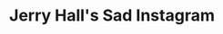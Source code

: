 ---
collection_archive: false
collection_awards: []
collection_category:
  - Lifestyle
  - Conceptual
  - Humor
  - Portraits
  - Color
collection_content: 
collection_cover: https://d1sf55qlb7p6hz.cloudfront.net/jerry-2.jpg
collection_description: >-
  A new personal project that comments on the perception of power and social
  media by juxtaposing notable famous people from the past.
collection_description_alignment: center
collection_exhibition: []
collection_filter: 
collection_hidden: true
collection_meta: Preview of a Work in Progress
collection_press: []
collection_preview:
  - https://d1sf55qlb7p6hz.cloudfront.net/jerry-cover-1.jpg
  - https://d1sf55qlb7p6hz.cloudfront.net/jerry-cover-2.jpg
  - https://d1sf55qlb7p6hz.cloudfront.net/jerry-cover-3.jpg
  - https://d1sf55qlb7p6hz.cloudfront.net/jerry-cover-4.jpg
cover_image: 
date: 
hide_footer: true
layout: blocks
logo: 
navigation_theme: white
slug: Jerry-Halls-Sad-Instagram
theme_color: E9DED1
theme_color_all_works: FFBF6A
title: Jerry Hall's Sad Instagram
collection_blocks:
  - _bookshop_name: collections/media-row-start
    row_alignment: between
  - _bookshop_name: collections/media-element 
    color: F3E3E3
    image: https://d1sf55qlb7p6hz.cloudfront.net/jerry-1.jpg
    margin_left: 5
    margin_right: 0
    margin_y: 100
    width: 30
  - _bookshop_name: collections/media-element 
    color: F9EBB7
    image: https://d1sf55qlb7p6hz.cloudfront.net/jerry-2.jpg
    margin_left: 5
    margin_right: 5
    margin_y: 500
    width: 50
  - _bookshop_name: collections/media-row
    row_alignment: between
  - _bookshop_name: collections/media-element 
    color: F6E2CF
    image: https://d1sf55qlb7p6hz.cloudfront.net/jerry-5.jpg
    margin_left: 10
    margin_right: 0
    margin_y: 200
    width: 40
  - _bookshop_name: collections/media-element 
    color: E5F3F2
    image: https://d1sf55qlb7p6hz.cloudfront.net/jerry-6.jpg
    margin_left: 0
    margin_right: 15
    margin_y: 500
    width: 30
  - _bookshop_name: collections/media-row
    row_alignment: between
  - _bookshop_name: collections/media-element 
    color: FADCC1
    image: https://d1sf55qlb7p6hz.cloudfront.net/jerry-3.jpg
    margin_left: 30
    margin_right: 35
    margin_y: 400
    width: 33
  - _bookshop_name: collections/media-row
    row_alignment: between
  - _bookshop_name: collections/media-element 
    color: FEEEC7
    image: https://d1sf55qlb7p6hz.cloudfront.net/jerry-4.jpg
    margin_left: 15
    margin_right: 15
    margin_y: 100
    width: 70
  - _bookshop_name: collections/media-row-end
---
